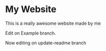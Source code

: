 # My Website

This is a really awesome website made by me

Edit on Example branch.

Now editing on update-readme branch

